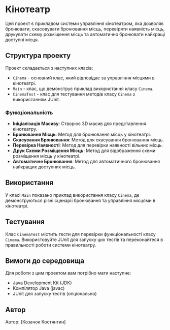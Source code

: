 # Кінотеатр

Цей проект є прикладом системи управління кінотеатром, яка дозволяє бронювати, скасовувати бронювання місць, перевіряти наявність місць, друкувати схему розміщення місць та автоматично бронювати найкращі доступні місця.

## Структура проекту
Проект складається з наступних класів:

- `Cinema` - основний клас, який відповідає за управління місцями в кінотеатрі.
- `Main` - клас, що демонструє приклад використання класу `Cinema`.
- `CinemaTest` - клас для тестування методів класу `Cinema` з використанням JUnit.

### Функціональність
- **Ініціалізація Масиву**: Створює 3D масив для представлення кінотеатру.
- **Бронювання Місць**: Метод для бронювання місць у кінотеатрі.
- **Скасування Бронювання**: Метод для скасування бронювання місць.
- **Перевірка Наявності**: Метод для перевірки наявності вільних місць.
- **Друк Схеми Розміщення Місць**: Метод для відображення схеми розміщення місць у кінотеатрі.
- **Автоматичне Бронювання**: Метод для автоматичного бронювання найкращих доступних місць.

## Використання
У класі `Main` показано приклад використання класу `Cinema`, де демонструються різні сценарії бронювання та управління місцями в кінотеатрі.

## Тестування
Клас `CinemaTest` містить тести для перевірки функціональності класу `Cinema`. Використовуйте JUnit для запуску цих тестів та переконайтеся в правильності роботи системи кінотеатру.

## Вимоги до середовища
Для роботи з цим проектом вам потрібно мати наступне:

- Java Development Kit (JDK)
- Компілятор Java (javac)
- JUnit для запуску тестів (опціонально)

## Автор
Автор: [Козачок Костянтин]
